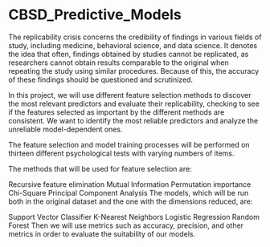 # CBSD_Predictive_Models

The replicability crisis concerns the credibility of findings in various fields of study, including medicine, behavioral science, and data science. It denotes the idea that often, findings obtained by studies cannot be replicated, as researchers cannot obtain results comparable to the original when repeating the study using similar procedures. Because of this, the accuracy of these findings should be questioned and scrutinized.

In this project, we will use different feature selection methods to discover the most relevant predictors and evaluate their replicability, checking to see if the features selected as important by the different methods are consistent. We want to identify the most reliable predictors and analyze the unreliable model-dependent ones.

The feature selection and model training processes will be performed on thirteen different psychological tests with varying numbers of items.

The methods that will be used for feature selection are:

Recursive feature elimination
Mutual Information
Permutation importance
Chi-Square
Principal Component Analysis
The models, which will be run both in the original dataset and the one with the dimensions reduced, are:

Support Vector Classifier
K-Nearest Neighbors
Logistic Regression
Random Forest
Then we will use metrics such as accuracy, precision, and other metrics in order to evaluate the suitability of our models.
